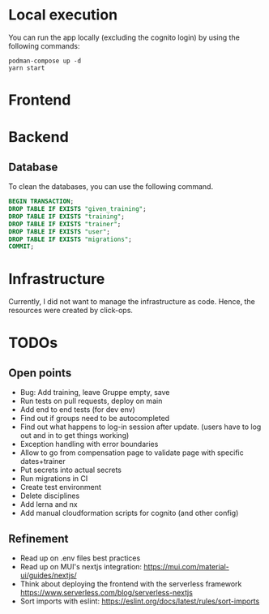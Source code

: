 # Local execution
You can run the app locally (excluding the cognito login) by using the following commands:

```shell
podman-compose up -d
yarn start
```

# Frontend

# Backend

## Database

To clean the databases, you can use the following command.

```sql
BEGIN TRANSACTION;
DROP TABLE IF EXISTS "given_training";
DROP TABLE IF EXISTS "training";
DROP TABLE IF EXISTS "trainer";
DROP TABLE IF EXISTS "user";
DROP TABLE IF EXISTS "migrations";
COMMIT;
```

# Infrastructure

Currently, I did not want to manage the infrastructure as code. Hence, the resources were created by click-ops.

# TODOs

## Open points
* Bug: Add training, leave Gruppe empty, save
* Run tests on pull requests, deploy on main
* Add end to end tests (for dev env)
* Find out if groups need to be autocompleted
* Find out what happens to log-in session after update. (users have to log out and in to get things working)
* Exception handling with error boundaries
* Allow to go from compensation page to validate page with specific dates+trainer
* Put secrets into actual secrets
* Run migrations in CI
* Create test environment
* Delete disciplines
* Add lerna and nx
* Add manual cloudformation scripts for cognito (and other config)

## Refinement
* Read up on .env files best practices
* Read up on MUI's nextjs integration: https://mui.com/material-ui/guides/nextjs/
* Think about deploying the frontend with the serverless framework https://www.serverless.com/blog/serverless-nextjs
* Sort imports with eslint: https://eslint.org/docs/latest/rules/sort-imports
